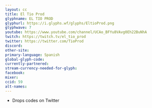```yaml
---
layout: cc
title: El Tio Prod
glyphname: EL TIO PROD
glyphurl: https://i.glyphs.wf/glyphs/EltioProd.png
glyphwave: 7
youtube: https://www.youtube.com/channel/UCAo_BFYu8VAvg0Eh22BuNhA
twitch: https://twitch.tv/el_tio_prod
twitter: https://twitter.com/TioProd
discord: 
other-site: 
primary-language: Spanish
global-glyph-code: 
currently-partnered: 
stream-currency-needed-for-glyph: 
facebook: 
mixer: 
ccid: 59
alt-names: 
---
```

* Drops codes on Twitter

